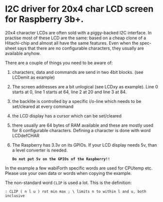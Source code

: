 # I2C driver for 20x4 char LCD screen for Raspberry 3b+.

20x4 character LCDs are often sold with a piggy-backed I2C interface. In practise most of these LCD are the same: based on a cheap clone of a Hitachi-chip and almost all have the same features. Even when the spec-sheet says that there are no configurable characters, they usually are available anyhow.

There are a couple of things you need to be aware of:
1. characters, data and commands are send in two 4bit blocks. (see LCDemit as example)
2. The screen addresses are a bit unlogical (see LCDxy as example). Line 0 starts at 0, line 1 starts at 64, line 2 at 20 and line 3 at 84.
3. the backlite is controlled by a specific i/o-line which needs to be set/cleared at every command
4. the LCD display has a cursor which can be set/cleared
5. there usually are 64 bytes of RAM available and these are mostly used for 8 configurable characters. Defining a character is done with word LCDdefCHAR
6. The Raspberry has 3.3v on its GPIOs. If your LCD display needs 5v, than a level converter is needed.

	**`Do not put 5v on the GPIOs of the Raspberry!!`**
			
In the example a few wabiForth specific words are used for CPUtemp etc. Please use your own data or words when copying the example.


The non-standard word `CLIP` is used a lot. This is the definition:
```
: CLIP ( n l u ) rot min max ; \ limits n to within l and u, both inclusive
```


